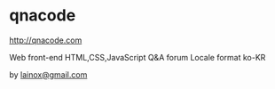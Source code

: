 qnacode
=======
http://qnacode.com

Web front-end HTML,CSS,JavaScript Q&A forum
Locale format ko-KR

by lainox@gmail.com